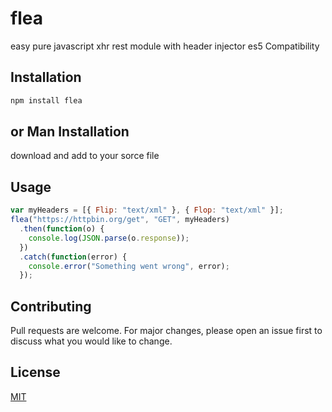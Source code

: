 # flea
easy pure javascript xhr rest module with header injector  es5 Compatibility

## Installation

```bash
npm install flea
```

## or Man Installation
download and add to your sorce file



## Usage

```javascript
var myHeaders = [{ Flip: "text/xml" }, { Flop: "text/xml" }];
flea("https://httpbin.org/get", "GET", myHeaders)
  .then(function(o) {
    console.log(JSON.parse(o.response));
  })
  .catch(function(error) {
    console.error("Something went wrong", error);
  });
```

## Contributing
Pull requests are welcome. For major changes, please open an issue first to discuss what you would like to change.

## License
[MIT](https://choosealicense.com/licenses/mit/)